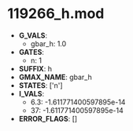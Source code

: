 # 119266_h.mod

- **G_VALS**:
  - gbar_h: 1.0
- **GATES**:
  - n: 1
- **SUFFIX**: h
- **GMAX_NAME**: gbar_h
- **STATES**: ['n']
- **I_VALS**:
  - 6.3: -1.611771400597895e-14
  - 37: -1.611771400597895e-14
- **ERROR_FLAGS**: []

